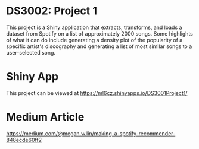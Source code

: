# DS3002: Project 1
This project is a Shiny application that extracts, transforms, and loads a dataset from Spotify on a list of approximately 2000 songs. Some highlights of what it can do include generating a density plot of the popularity of a specific artist's discography and generating a list of most similar songs to a user-selected song.

# Shiny App
This project can be viewed at https://ml6cz.shinyapps.io/DS3001Project1/

# Medium Article
https://medium.com/@megan.w.lin/making-a-spotify-recommender-848ecde60ff2
